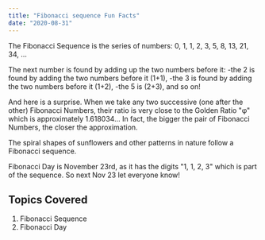 ```yaml
---
title: "Fibonacci sequence Fun Facts"
date: "2020-08-31"
---
```


The Fibonacci Sequence is the series of numbers: 0, 1, 1, 2, 3, 5, 8, 13, 21, 34, ...

The next number is found by adding up the two numbers before it:
    -the 2 is found by adding the two numbers before it (1+1),
    -the 3 is found by adding the two numbers before it (1+2),
    -the 5 is (2+3),
and so on!

And here is a surprise. When we take any two successive (one after the other) Fibonacci Numbers, their ratio is very close to the Golden Ratio "φ" which is approximately 1.618034...
In fact, the bigger the pair of Fibonacci Numbers, the closer the approximation.

The spiral shapes of sunflowers and other patterns in nature follow a Fibonacci sequence.

Fibonacci Day is November 23rd, as it has the digits "1, 1, 2, 3" which is part of the sequence. So next Nov 23 let everyone know!

## Topics Covered

1. Fibonacci Sequence
2. Fibonacci Day